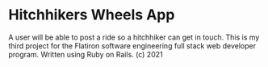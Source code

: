 # Hitchhikers Wheels App
A user will be able to post a ride so a hitchhiker can get in touch. This is my third project for the Flatiron software engineering full stack web developer program. Written using Ruby on Rails. (c) 2021

